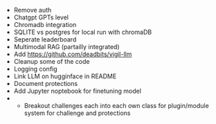 * Remove auth
* Chatgpt GPTs level
* Chromadb integration
* SQLITE vs postgres for local run with chromaDB
* Seperate leaderboard
* Multimodal RAG (partailly integrated)
* Add https://github.com/deadbits/vigil-llm
* Cleanup some of the code
* Logging config
* Link LLM on hugginface in README
* Document protections
* Add Jupyter noptebook for finetuning model
* * Breakout challenges each into each own class for plugin/module system for challenge and protections